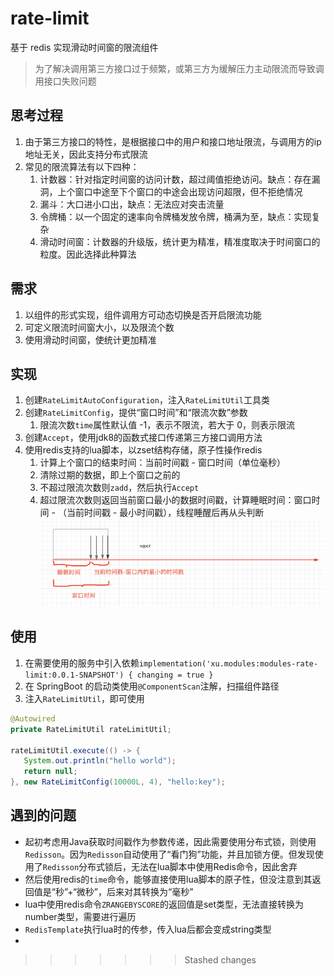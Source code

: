 # rate-limit
基于 redis 实现滑动时间窗的限流组件
> 为了解决调用第三方接口过于频繁，或第三方为缓解压力主动限流而导致调用接口失败问题

## 思考过程
1. 由于第三方接口的特性，是根据接口中的用户和接口地址限流，与调用方的ip地址无关，因此支持分布式限流
2. 常见的限流算法有以下四种：
   1. 计数器：针对指定时间窗的访问计数，超过阈值拒绝访问。缺点：存在漏洞，上个窗口中途至下个窗口的中途会出现访问超限，但不拒绝情况
   2. 漏斗：大口进小口出，缺点：无法应对突击流量
   3. 令牌桶：以一个固定的速率向令牌桶发放令牌，桶满为至，缺点：实现复杂
   4. 滑动时间窗：计数器的升级版，统计更为精准，精准度取决于时间窗口的粒度。因此选择此种算法

## 需求
1. 以组件的形式实现，组件调用方可动态切换是否开启限流功能
2. 可定义限流时间窗大小，以及限流个数
3. 使用滑动时间窗，使统计更加精准

## 实现
1. 创建`RateLimitAutoConfiguration`，注入`RateLimitUtil`工具类
2. 创建`RateLimitConfig`，提供“窗口时间”和“限流次数”参数
   1. 限流次数`time`属性默认值 -1，表示不限流，若大于 0，则表示限流
3. 创建`Accept`，使用jdk8的函数式接口传递第三方接口调用方法
4. 使用redis支持的lua脚本，以zset结构存储，原子性操作redis
   1. 计算上个窗口的结束时间：当前时间戳 - 窗口时间（单位毫秒）
   2. 清除过期的数据，即上个窗口之前的
   3. 不超过限流次数则`zadd`，然后执行`Accept`
   4. 超过限流次数则返回当前窗口最小的数据时间戳，计算睡眠时间：窗口时间 - （当前时间戳 - 最小时间戳），线程睡醒后再从头判断
![睡眠时间](sleepTime.png)

## 使用
1. 在需要使用的服务中引入依赖`implementation('xu.modules:modules-rate-limit:0.0.1-SNAPSHOT') { changing = true }`
2. 在 SpringBoot 的启动类使用`@ComponentScan`注解，扫描组件路径
3. 注入`RateLimitUtil`，即可使用
```java
@Autowired
private RateLimitUtil rateLimitUtil;

rateLimitUtil.execute(() -> {
   System.out.println("hello world");
   return null;
}, new RateLimitConfig(10000L, 4), "hello:key");
```

## 遇到的问题
- 起初考虑用Java获取时间戳作为参数传递，因此需要使用分布式锁，则使用`Redisson`。因为`Redisson`自动使用了“看门狗”功能，并且加锁方便。但发现使用了`Redisson`分布式锁后，无法在lua脚本中使用Redis命令，因此舍弃
- 然后使用redis的`time`命令，能够直接使用lua脚本的原子性，但没注意到其返回值是“秒”+“微秒”，后来对其转换为“毫秒”
- lua中使用redis命令`ZRANGEBYSCORE`的返回值是set类型，无法直接转换为number类型，需要进行遍历
- `RedisTemplate`执行lua时的传参，传入lua后都会变成string类型
- 
>>>>>>> Stashed changes
